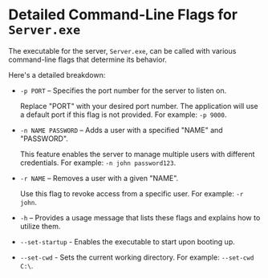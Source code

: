 # Detailed Command-Line Flags for `Server.exe`

The executable for the server, `Server.exe`, can be called with various command-line flags that determine its behavior.

Here's a detailed breakdown:

- `-p PORT` – Specifies the port number for the server to listen on.
  
  Replace "PORT" with your desired port number. The application will use a default port if this flag is not provided. For example: `-p 9000`.

- `-n NAME PASSWORD` – Adds a user with a specified "NAME" and "PASSWORD".
  
  This feature enables the server to manage multiple users with different credentials. For example: `-n john password123`.

- `-r NAME` – Removes a user with a given "NAME".
  
  Use this flag to revoke access from a specific user. For example: `-r john`.

- `-h` – Provides a usage message that lists these flags and explains how to utilize them.
- `--set-startup` - Enables the executable to start upon booting up.
- `--set-cwd` - Sets the current working directory. For example: `--set-cwd C:\`.